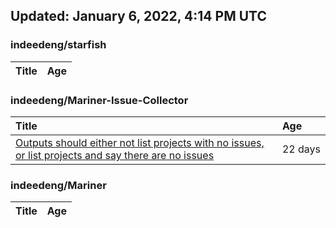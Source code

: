 ## Updated: January 6, 2022, 4:14 PM UTC


### indeedeng/starfish
|**Title**|**Age**|
|:----|:----|


### indeedeng/Mariner-Issue-Collector
|**Title**|**Age**|
|:----|:----|
|[Outputs should either not list projects with no issues, or list projects and say there are no issues](https://github.com/indeedeng/Mariner-Issue-Collector/issues/40)|22&nbsp;days|


### indeedeng/Mariner
|**Title**|**Age**|
|:----|:----|